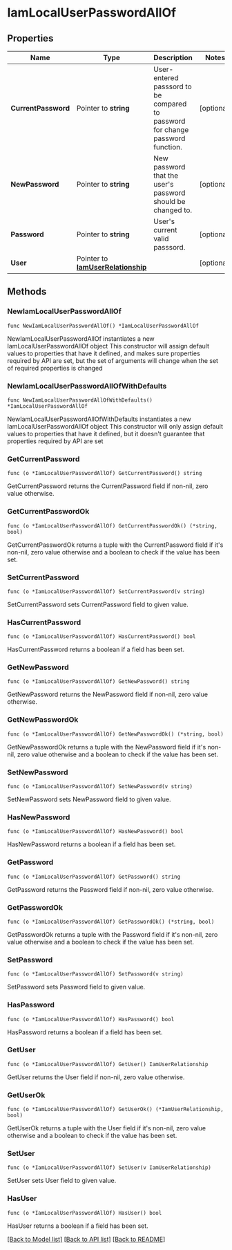 # IamLocalUserPasswordAllOf

## Properties

Name | Type | Description | Notes
------------ | ------------- | ------------- | -------------
**CurrentPassword** | Pointer to **string** | User-entered passsord to be compared to password for change password function. | [optional] 
**NewPassword** | Pointer to **string** | New password that the user&#39;s password should be changed to. | [optional] 
**Password** | Pointer to **string** | User&#39;s current valid passsord. | [optional] 
**User** | Pointer to [**IamUserRelationship**](iam.User.Relationship.md) |  | [optional] 

## Methods

### NewIamLocalUserPasswordAllOf

`func NewIamLocalUserPasswordAllOf() *IamLocalUserPasswordAllOf`

NewIamLocalUserPasswordAllOf instantiates a new IamLocalUserPasswordAllOf object
This constructor will assign default values to properties that have it defined,
and makes sure properties required by API are set, but the set of arguments
will change when the set of required properties is changed

### NewIamLocalUserPasswordAllOfWithDefaults

`func NewIamLocalUserPasswordAllOfWithDefaults() *IamLocalUserPasswordAllOf`

NewIamLocalUserPasswordAllOfWithDefaults instantiates a new IamLocalUserPasswordAllOf object
This constructor will only assign default values to properties that have it defined,
but it doesn't guarantee that properties required by API are set

### GetCurrentPassword

`func (o *IamLocalUserPasswordAllOf) GetCurrentPassword() string`

GetCurrentPassword returns the CurrentPassword field if non-nil, zero value otherwise.

### GetCurrentPasswordOk

`func (o *IamLocalUserPasswordAllOf) GetCurrentPasswordOk() (*string, bool)`

GetCurrentPasswordOk returns a tuple with the CurrentPassword field if it's non-nil, zero value otherwise
and a boolean to check if the value has been set.

### SetCurrentPassword

`func (o *IamLocalUserPasswordAllOf) SetCurrentPassword(v string)`

SetCurrentPassword sets CurrentPassword field to given value.

### HasCurrentPassword

`func (o *IamLocalUserPasswordAllOf) HasCurrentPassword() bool`

HasCurrentPassword returns a boolean if a field has been set.

### GetNewPassword

`func (o *IamLocalUserPasswordAllOf) GetNewPassword() string`

GetNewPassword returns the NewPassword field if non-nil, zero value otherwise.

### GetNewPasswordOk

`func (o *IamLocalUserPasswordAllOf) GetNewPasswordOk() (*string, bool)`

GetNewPasswordOk returns a tuple with the NewPassword field if it's non-nil, zero value otherwise
and a boolean to check if the value has been set.

### SetNewPassword

`func (o *IamLocalUserPasswordAllOf) SetNewPassword(v string)`

SetNewPassword sets NewPassword field to given value.

### HasNewPassword

`func (o *IamLocalUserPasswordAllOf) HasNewPassword() bool`

HasNewPassword returns a boolean if a field has been set.

### GetPassword

`func (o *IamLocalUserPasswordAllOf) GetPassword() string`

GetPassword returns the Password field if non-nil, zero value otherwise.

### GetPasswordOk

`func (o *IamLocalUserPasswordAllOf) GetPasswordOk() (*string, bool)`

GetPasswordOk returns a tuple with the Password field if it's non-nil, zero value otherwise
and a boolean to check if the value has been set.

### SetPassword

`func (o *IamLocalUserPasswordAllOf) SetPassword(v string)`

SetPassword sets Password field to given value.

### HasPassword

`func (o *IamLocalUserPasswordAllOf) HasPassword() bool`

HasPassword returns a boolean if a field has been set.

### GetUser

`func (o *IamLocalUserPasswordAllOf) GetUser() IamUserRelationship`

GetUser returns the User field if non-nil, zero value otherwise.

### GetUserOk

`func (o *IamLocalUserPasswordAllOf) GetUserOk() (*IamUserRelationship, bool)`

GetUserOk returns a tuple with the User field if it's non-nil, zero value otherwise
and a boolean to check if the value has been set.

### SetUser

`func (o *IamLocalUserPasswordAllOf) SetUser(v IamUserRelationship)`

SetUser sets User field to given value.

### HasUser

`func (o *IamLocalUserPasswordAllOf) HasUser() bool`

HasUser returns a boolean if a field has been set.


[[Back to Model list]](../README.md#documentation-for-models) [[Back to API list]](../README.md#documentation-for-api-endpoints) [[Back to README]](../README.md)


